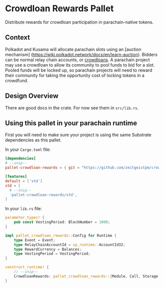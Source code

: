 # Crowdloan Rewards Pallet

Distribute rewards for crowdloan participation in parachain-native tokens.

## Context
Polkadot and Kusama will allocate parachain slots using an [auction mechanism]
(https://wiki.polkadot.network/docs/en/learn-auction). Bidders can be normal relay chain accounts,
or [crowdloans](https://wiki.polkadot.network/docs/en/learn-crowdloans). A parachain project may use
a crowdloan to allow its community to pool funds to bid for a slot. Pooled funds will be locked up,
so parachain projects will need to reward their community for taking the opportunity cost of locking
tokens in a crowdfund.

## Design Overview

There are good docs in the crate. For now see them in `src/lib.rs`.

## Using this pallet in your parachain runtime

First you will need to make sure your project is using the same Substrate dependencies as this
pallet.

In your `Cargo.toml` file:
```toml
[dependencies]
# --snip--
pallet-crowdloan-rewards = { git = "https://github.com/zeitgeistpm/crowdloan-rewards", default-features = false, branch = "main" }

[features]
default = ['std']
std = [
  # --snip--
  'pallet-crowdloan-rewards/std',
]
```

In your `lib.rs` file:
```rust
parameter_types! {
	pub const VestingPeriod: BlockNumber = 1000;
}

impl pallet_crowdloan_rewards::Config for Runtime {
	type Event = Event;
	type RelayChainAccountId = sp_runtime::AccountId32;
	type RewardCurrency = Balances;
	type VestingPeriod = VestingPeriod;
}

construct_runtime! {
	// --snip--
	CrowdloanRewards: pallet_crowdloan_rewards::{Module, Call, Storage, Config<T>, Event<T>}
}
```
